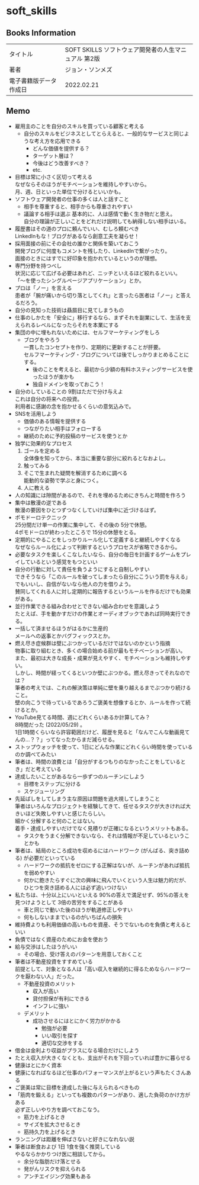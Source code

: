 # soft_skills

## Books Information
|                        |                                                      |
| :--------------------- | :--------------------------------------------------- |
| タイトル               | SOFT SKILLS ソフトウェア開発者の人生マニュアル 第2版 |
| 著者                   | ジョン・ソンメズ                                     |
| 電子書籍版データ作成日 | 2022.02.21                                           |

## Memo
- 雇用主のことを自分のスキルを買っている顧客と考える  
    - 自分のスキルをビジネスとしてとらえると、一般的なサービスと同じような考え方を応用できる
        - どんな価値を提供する？
        - ターゲット層は？
        - 今後はどう改善すべき？
        - etc.
- 目標は常に小さく区切って考える  
なぜならそのほうがモチベーションを維持しやすいから。  
月、週、日といった単位で分けるといいかも。
- ソフトウェア開発者の仕事の多くは人と話すこと
    - 相手を尊重すると、相手からも尊重されやすい
    - 議論する相手は選ぶ
    基本的に、人は感情で動く生き物だと思え。  
    自分の理論が正しいことをどれだけ説明しても納得しない相手はいる。  
- 履歴書はその道のプロに頼んでいい、むしろ頼むべき  
LinkedInもな！ブログがあるなら創意工夫を凝らせ！
- 採用面接の前にその会社の誰かと関係を築いておこう  
開発ブログに何度もコメントを残したり、LinkedInで繋がったり。  
面接のときにはすでに好印象を抱かれているというのが理想。
- 専門分野を持つべし  
状況に応じて広げる必要はあれど、ニッチといえるほど絞れるといい。  
「〜を使ったシングルページアプリケーション」とか。
- プロは「ノー」を言える  
患者が「腕が痛いから切り落としてくれ」と言ったら医者は「ノー」と答えるだろう。
- 自分の見知った技術は贔屓目に見てしまうもの
- 仕事のしかたを「安全に」移行するなら、まずそれを副業にして、生活を支えられるレベルになったらそれを本業にする
- 集団の中に埋もれないためには、セルフマーケティングをしろ
    - ブログをやろう  
    一貫したコンセプトを作り、定期的に更新することが肝要。  
    セルフマーケティング・ブログについては後でしっかりまとめることにする。
        - 後のことを考えると、最初から少額の有料ホスティングサービスを使ったほうが楽かも
        - 独自ドメインを取っておこう！
- 自分のしていることの 9割はただで分け与えよ  
これは自分の将来への投資。  
利用者に感謝の念を抱かせるくらいの意気込みで。
- SNSを活用しよう  
    - 価値のある情報を提供する
    - つながりたい相手はフォローする
    - 継続のために予約投稿のサービスを使うとか
- 独学に効果的なプロセス
    1. ゴールを定める  
    全体像を知ってから、本当に重要な部分に絞れるとなおよし。
    2. 触ってみる
    3. そこで生まれた疑問を解消するために調べる  
    能動的な姿勢で学ぶと身につく。
    4. 人に教える
- 人の知識には隙間があるので、それを埋めるためにきちんと時間を作ろう
- 集中は散漫の逆である  
散漫の要因をひとつずつなくしていけば集中に近づけるはず。
- ポモドーロテクニック  
25分間だけ単一の作業に集中して、その後の 5分で休憩。  
4ポモドーロが終わったところで 15分の休憩をとる。
- 定期的にやることをしっかりルール化して定義すると継続しやすくなる  
なぜならルール化によって判断するというプロセスが省略できるから。
- 必要なタスクを楽しくこなしたいなら、自分の毎日を計画するゲームをプレイしているという感覚をもつといい
- 自分の行動に対して責任を負うようにすると自制しやすい  
できそうなら「このルールを破ってしまったら自分にこういう罰を与える」でもいいし、自信がないなら他人の力を借りよう。  
賛同してくれる人に対し定期的に報告するというルールを作るだけでも効果がある。
- 並行作業できる組み合わせとできない組み合わせを意識しよう  
たとえば、手を動かすだけの作業とオーディオブックであれば同時実行できる。
- 一括して済ませるほうがはるかに生産的  
メールへの返事とかバグフィックスとか。  
- 燃え尽き症候群は壁にぶつかっているだけではないのかという指摘  
物事に取り組むとき、多くの場合始める前が最もモチベーションが高い。  
また、最初は大きな成長・成果が見えやすく、モチベーションも維持しやすい。  
しかし、時間が経ってくるといつか壁にぶつかる。燃え尽きってそれなのでは？  
筆者の考えでは、これの解決策は単純に壁を乗り越えるまでぶつかり続けること。  
壁の向こうで待っているであろうご褒美を想像するとか、ルールを作って続けるとか。
- YouTube見てる時間、週にどれくらいあるか計算してみ？  
8時間だった (2022/05/29) 。  
1日1時間くらいなら許容範囲だけど、履歴を見ると「なんでこんな動画見てんの...？？」ってなったからまだ減らせる。
- ストップウォッチを使って、1日にどんな作業にどれくらい時間を使っているのか調べてみたい
- 筆者は、時間の浪費とは「自分がするつもりのなかったことをしているとき」だと考えている
- 達成したいことがあるなら一歩ずつのルーチンにしよう
    - 目標をステップに分ける
    - スケジューリング
- 先延ばしをしてしまう主な原因は問題を過大視してしまうこと  
筆者はいろんなプロジェクトを経験してきて、任せるタスクが大きければ大きいほど失敗しやすいと感じたらしい。  
細かく分解すると何のことはない。  
着手・達成しやすいだけでなく見積りが正確になるというメリットもある。
    - タスクをうまく分解できないなら、それは情報が不足しているということかも
- 筆者は、結局のところ成功を収めるにはハードワーク (がんばる、突き詰める) が必要だといっている
    - ハードワークの抵抗をゼロにする正解はないが、ルーチンがあれば抵抗を弱めやすい
    - 何かに飽きたらすぐに次の興味に飛んでいくという人生は魅力的だが、ひとつを突き詰める人には必ず追いつけない
- 私たちは、十分以上にいいといえる 90%の答えで満足せず、95%の答えを見つけようとして 3倍の苦労をすることがある  
    - 車と同じで動いた後のほうが軌道修正しやすい
    - 何もしないままでいるのがいちばんの損失
- 維持費よりも利用価値の高いものを資産、そうでないものを負債と考えるといい
- 負債ではなく資産のためにお金を使おう
- 給与交渉はしたほうがいい
    - その場合、受け答えのパターンを用意しておくこと
- 筆者は不動産投資をすすめている  
前提として、対象となる人は「高い収入を継続的に得るためならハードワークを厭わない人」だった。  
    - 不動産投資のメリット
        - 収入が高い
        - 貸付担保が有利にできる
        - インフレに強い
    - デメリット
        - 成功させるにはとにかく労力がかかる
            - 勉強が必要
            - いい取引を探す
            - 適切な交渉をする
- 借金は金利より収益がプラスになる場合だけにしよう
- たとえ収入が大きくなくとも、支出がそれを下回っていれば豊かに暮らせる
- 健康はとにかく資本
- 健康になればなるほど仕事のパフォーマンスが上がるという声もたくさんある
- ご褒美は常に目標を達成した後に与えられるべきもの
- 「筋肉を鍛える」といっても複数のパターンがあり、適した負荷のかけ方がある  
必ず正しいやり方を調べておこなう。
    - 筋力を上げるとき
    - サイズを拡大させるとき
    - 筋持久力を上げるとき
- ランニングは距離を伸ばさないと好きになれない説
- 筆者は断食および 1日 1食を強く推奨している  
やるならかかりつけ医に相談してから。
    - 余分な脂肪だけ落とせる
    - 発がんリスクを抑えられる
    - アンチエイジング効果もある
